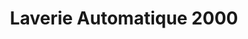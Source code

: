 ---
title: "Laverie Automatique 2000"
url: /grenoble/laverie-automatique-2000/
shop: blanchisserie
---
